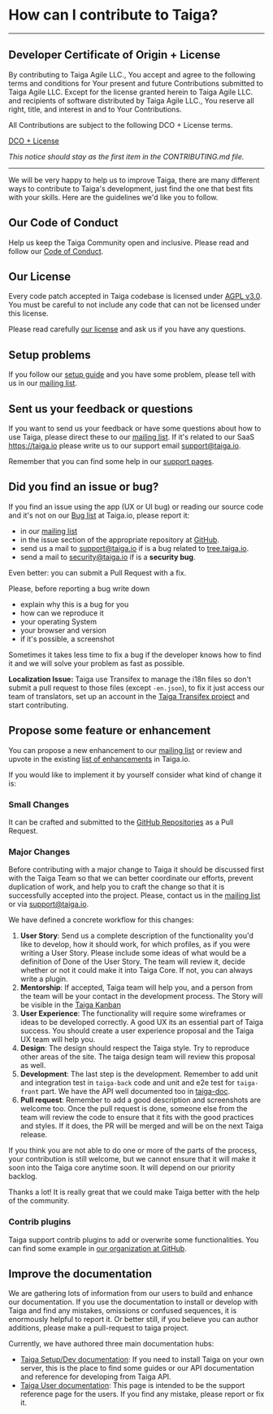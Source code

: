 # How can I contribute to Taiga?

---

## Developer Certificate of Origin + License

By contributing to Taiga Agile LLC., You accept and agree to the following terms and conditions for Your present and future Contributions submitted to Taiga Agile LLC. Except for the license granted herein to Taiga Agile LLC. and recipients of software distributed by Taiga Agile LLC., You reserve all right, title, and interest in and to Your Contributions.

All Contributions are subject to the following DCO + License terms.

[DCO + License](https://github.com/taigaio/taiga-front/blob/master/DCOLICENSE)

_This notice should stay as the first item in the CONTRIBUTING.md file._

---

We will be very happy to help us to improve Taiga, there are many different ways to contribute to Taiga's development, just find the one that best fits with your skills. Here are the guidelines we'd like you to follow.

## Our Code of Conduct

Help us keep the Taiga Community open and inclusive. Please read and follow our [Code of Conduct][CoC].

## Our License

Every code patch accepted in Taiga codebase is licensed under [AGPL v3.0][AGPL v3.0]. You must be careful to not include any code that can not be licensed under this license.

Please read carefully [our license][Taiga license] and ask us if you have any questions.

## Setup problems

If you follow our [setup guide][taiga Dev/Setup documentation] and you have some problem, please tell with us in our [mailing list][Taiga Mailing List].

## Sent us your feedback or questions

If you want to send us your feedback or have some questions about how to use Taiga, please direct these to our [mailing list][Taiga Mailing List]. If it's related to our SaaS https://taiga.io please write us to our support email [support@taiga.io][Support email].

Remember that you can find some help in our [support pages][Taiga User documentation].

## Did you find an issue or bug?

If you find an issue using the app (UX or UI bug) or reading our source code and it's not on our [Bug list][Taiga Bug list] at Taiga.io, please report it:

- in our [mailing list][Taiga Mailing List]
- in the issue section of the appropriate repository at [GitHub][Taiga in GitHub].
- send us a mail to [support@taiga.io][Support email] if is a bug related to [tree.taiga.io][Taiga.io].
- send a mail to [security@taiga.io][Security email] if is a **security bug**.

Even better: you can submit a Pull Request with a fix.

Please, before reporting a bug write down

- explain why this is a bug for you
- how can we reproduce it
- your operating System
- your browser and version
- if it's possible, a screenshot

Sometimes it takes less time to fix a bug if the developer knows how to find it and we will solve your problem as fast as possible.

**Localization Issue:** Taiga use Transifex to manage the i18n files so don't submit a pull request to those files (except `-en.json`), to fix it just access our team of translators, set up an account in the [Taiga Transifex project][Taiga in Transifex] and start contributing.

## Propose some feature or enhancement

You can propose a new enhancement to our [mailing list][Taiga Mailing List] or review and upvote in the existing [list of enhancements][Taiga Enhancement list] in Taiga.io.

If you would like to implement it by yourself consider what kind of change it is:

### Small Changes

It can be crafted and submitted to the [GitHub Repositories][Taiga in GitHub] as a Pull Request.

### Major Changes

Before contributing with a major change to Taiga it should be discussed first with the Taiga Team so that we can better coordinate our efforts, prevent duplication of work, and help you to craft the change so that it is successfully accepted into the project. Please, contact us in the [mailing list][Taiga mailing list] or via [support@taiga.io][Support email].

We have defined a concrete workflow for this changes:

1. **User Story**: Send us a complete description of the functionality you'd like to develop, how it should work, for which profiles, as if you were writing a User Story. Please include some ideas of what would be a definition of Done of the User Story. The team will review it, decide whether or not it could make it into Taiga Core. If not, you can always write a plugin.
2. **Mentorship**: If accepted, Taiga team will help you, and a person from the team will be your contact in the development process. The Story will be visible in the [Taiga Kanban][Taiga Kanban]
3. **User Experience**: The functionality will require some wireframes or ideas to be developed correctly. A good UX its an essential part of Taiga success. You should create a user experience proposal and the Taiga UX team will help you.
4. **Design**: The design should respect the Taiga style. Try to reproduce other areas of the site. The taiga design team will review this proposal as well.
5. **Development**: The last step is the development. Remember to add unit and integration test in `taiga-back` code and unit and e2e test for `taiga-front` part. We have the API well documented too in [taiga-doc][Taiga Dev/Setup documentation].
6. **Pull request**: Remember to add a good description and screenshots are welcome too. Once the pull request is done, someone else from the team will review the code to ensure that it fits with the good practices and styles. If it does, the PR will be merged and will be on the next Taiga release.

If you think you are not able to do one or more of the parts of the process, your contribution is still welcome, but we cannot ensure that it will make it soon into the Taiga core anytime soon. It will depend on our priority backlog.

Thanks a lot! It is really great that we could make Taiga better with the help of the community.

### Contrib plugins

Taiga support contrib plugins to add or overwrite some functionalities. You can find some example in [our organization at GitHub][Taiga in GitHub].

## Improve the documentation

We are gathering lots of information from our users to build and enhance our documentation. If you use the documentation to install or develop with Taiga and find any mistakes, omissions or confused sequences, it is enormously helpful to report it. Or better still, if you believe you can author additions, please make a pull-request to taiga project.

Currently, we have authored three main documentation hubs:

- [Taiga Setup/Dev documentation][Taiga Dev/Setup documentation repo]: If you need to install Taiga on your own server, this is the place to find some guides or our API documentation and reference for developing from Taiga API.
- [Taiga User documentation][Taiga User documentation repo]: This page is intended to be the support reference page for the users. If you find any mistake, please report or fix it.

[Taiga.io]: https://taiga.io

[CoC]: https://github.com/taigaio/code-of-conduct/blob/master/CODE_OF_CONDUCT.md
[AGPL v3.0]: http://www.gnu.org/licenses/agpl-3.0.html
[Taiga license]: https://github.com/taigaio/taiga-back/blob/master/LICENSE

[Taiga Mailing List]: http://groups.google.co.uk/d/forum/taigaio
[Support email]: mailto:support@taiga.io
[Security email]: mailto:security@taiga.io

[Taiga in Transifex]: https://www.transifex.com/organization/taiga-agile-llc/
[Taiga in GitHub]: https://github.com/taigaio

[Taiga kanban]: https://tree.taiga.io/project/taiga/kanban
[Taiga Bug list]: https://tree.taiga.io/project/taiga/issues?statuses=1,2&orderBy=-created_date&page=1&types=1
[Taiga Enhancement list]: https://tree.taiga.io/project/taiga/issues?statuses=1,2&orderBy=-total_voters&page=1&status=1,2&types=6

[Taiga Dev/Setup documentation]: http://taigaio.github.io/taiga-doc/dist/
[Taiga Dev/Setup documentation repo]: https://github.com/taigaio/taiga-doc
[Taiga User documentation]: https://tree.taiga.io/support/
[Taiga User documentation repo]: https://github.com/taigaio/taiga-support
